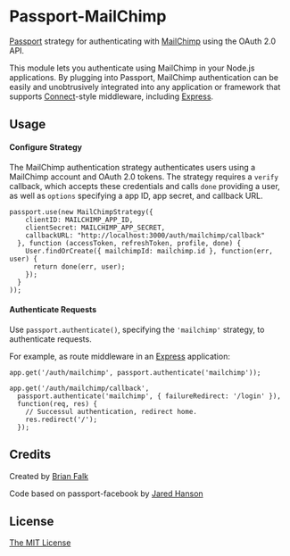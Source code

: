# Passport-MailChimp

[Passport](http://passportjs.org/) strategy for authenticating with [MailChimp](http://www.mailchimp.com/)
using the OAuth 2.0 API.

This module lets you authenticate using MailChimp in your Node.js applications.
By plugging into Passport, MailChimp authentication can be easily and
unobtrusively integrated into any application or framework that supports
[Connect](http://www.senchalabs.org/connect/)-style middleware, including
[Express](http://expressjs.com/).

## Usage

#### Configure Strategy

The MailChimp authentication strategy authenticates users using a MailChimp
account and OAuth 2.0 tokens.  The strategy requires a `verify` callback, which
accepts these credentials and calls `done` providing a user, as well as
`options` specifying a app ID, app secret, and callback URL.

    passport.use(new MailChimpStrategy({
        clientID: MAILCHIMP_APP_ID,
        clientSecret: MAILCHIMP_APP_SECRET,
        callbackURL: "http://localhost:3000/auth/mailchimp/callback"
      }, function (accessToken, refreshToken, profile, done) {
        User.findOrCreate({ mailchimpId: mailchimp.id }, function(err, user) {
          return done(err, user);
        });
      }
    ));

#### Authenticate Requests

Use `passport.authenticate()`, specifying the `'mailchimp'` strategy, to
authenticate requests.

For example, as route middleware in an [Express](http://expressjs.com/)
application:

    app.get('/auth/mailchimp', passport.authenticate('mailchimp'));

    app.get('/auth/mailchimp/callback',
      passport.authenticate('mailchimp', { failureRedirect: '/login' }),
      function(req, res) {
        // Successul authentication, redirect home.
        res.redirect('/');
      });

## Credits

Created by [Brian Falk](http://github.com/brainflake)

Code based on passport-facebook by [Jared Hanson](http://github.com/jaredhanson)

## License

[The MIT License](http://opensource.org/licenses/MIT)
